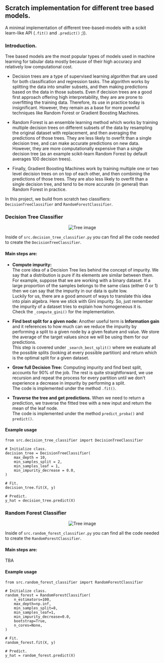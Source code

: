 ## Scratch implementation for different tree based models.
A minimal implementation of different tree-based-models with a scikit learn-like API (`.fit()` and `.predict()` ;)).

### Introduction.
Tree based models are the most popular types of models used in machine learning for tabular data mostly because of their high accuracy and relatively low computational cost.

- Decision trees are a type of supervised learning algorithm that are used for both classification and regression tasks. The algorithm works by splitting the data into smaller subsets, and then making predictions based on the data in those subsets.
Even if decision trees are a good first approach offering high interpretability, they are are prone to overfitting the training data. Therefore, its use in practice today is insignificant. However, they remain as a base for more poweful techniques like Random Forest or Gradient Boosting Machines.

- Random Forest is an ensemble learning method which works by training multiple decision trees on different subsets of the data by resampling the original dataset with replacement, and then averaging the predictions of those trees. They are less likely to overfit than a single decision tree, and can make accurate predictions on new data. However, they are more computationally expensive than a single decision tree (as an example scikit-learn Random Forest by default averages 100 decision trees).

- Finally, Gradient Boosting Machines work by training multiple one or two level decision trees on on top of each other, and then combining the predictions of those trees. They are also less likely to overfit than a single decision tree, and tend to be more accurate (in general) than Random Forest in practice.

In this project, we build from scratch two classifiers: `DecisionTreeClassifier` and `RandomForestClassifier`.

### Decision Tree Classifier

<p align="center">
  <img src="https://github.com/juanprida/tree-based-models-from-scratch/blob/master/tree_picture.jpg?raw=true" alt="Tree image"/>
</p>

Inside of `src.decision_tree_classifier.py` you can find all the code needed to create the `DecisionTreeClassifier`.

#### Main steps are:
- **Compute impurity:**
</br> The core idea of a Decision Tree lies behind the concept of impurity. We say that a distribution is pure if its elements are similar between them.
</br> For example, suppose that we are working with a binary dataset. If a large proportion of the samples belongs to the same class (either 0 or 1) then we can say that the impurity in our data is quite low.
</br> Luckily for us, there are a good amount of ways to translate this idea into plain algebra. Here we stick with Gini impurity. So, just remember the impurity of a dataset tries to explain how homogeneous it is.
</br> Check the `_compute_gini()` for the implementation.

- **Find best split for a given node:**
Another useful term is **Information gain** and it references to how much can we reduce the impurity by performing a split to a given node by a given feature and value. We store the average of the target values since we will be using them for our predictions.
</br> This step is covered under `_search_best_split()` where we evaluate all the possible splits (looking at every possible partition) and return which is the optimal split for a given dataset.

- **Grow full Decision Tree:**
Computing impurity and find best split, accounts for 90% of the job. The rest is quite straightforward, we use recursion and repeat the process for every partition until we don't experience a decrease in impurity by performing a split.
</br> The code is implemented under the method `.fit()`.

- **Traverse the tree and get predictions.**
When we need to return a prediction, we traverse the fitted tree with a new input and return the mean of the leaf node.
</br> The code is implemented under the method `predict_proba()` and `predict()`.

#### Example usage
```
from src.decision_tree_classifier import DecisionTreeClassifier

# Initialize class. 
decision_tree = DecisionTreeClassifier(
    max_depth = 10,
    min_samples_split = 2,
    min_samples_leaf = 1,
    min_impurity_decrease = 0.0,
)

# Fit.
decision_tree.fit(X, y)

# Predict.
y_hat = decision_tree.predict(X)
```

### Random Forest Classifier

<p align="center">
  <img src="https://github.com/juanprida/tree-based-models-from-scratch/blob/master/forest_picture.jpg?raw=true" alt="Tree image"/>
</p>

Inside of `src.random_forest_classifier.py` you can find all the code needed to create the `RandomForestClassifier`.

#### Main steps are:
TBA

#### Example usage
```
from src.random_forest_classifier import RandomForestClassifier

# Initialize class. 
random_forest = RandomForestClassifier(
    n_estimators=100,
    max_depth=np.inf,
    min_samples_split=8,
    min_samples_leaf=1,
    min_impurity_decrease=0.0,
    bootstrap=True,
    n_cores=None,
)

# Fit.
random_forest.fit(X, y)

# Predict.
y_hat = random_forest.predict(X)
```

